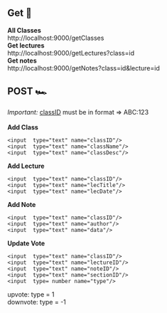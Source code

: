 ## Get 🚀
**All Classes** <br>
http://localhost:9000/getClasses <br>
**Get lectures** <br>
http://localhost:9000/getLectures?class=id <br>
**Get notes**<br>
http://localhost:9000/getNotes?class=id&lecture=id
## POST 🏎️
<i>Important:</i> <u>classID</u> must be in format => ABC:123<br><br>
**Add Class** <br>
```
<input  type="text" name="classID"/>
<input  type="text" name="className"/>
<input  type="text" name="classDesc"/>
```
**Add Lecture** <br>
```
<input  type="text" name="classID"/>
<input  type="text" name="lecTitle"/>
<input  type="text" name="lecDate"/>
```
**Add Note** <br>
```
<input  type="text" name="classID"/>
<input  type="text" name="author"/>
<input  type="text" name="data"/>
```
**Update Vote** <br>
```
<input  type="text" name="classID"/>
<input  type="text" name="lectureID"/>
<input  type="text" name="noteID"/>
<input  type="text" name="sectionID"/>
<input  type= number name="type"/>
```
upvote: type = 1 <br>
downvote: type = -1
